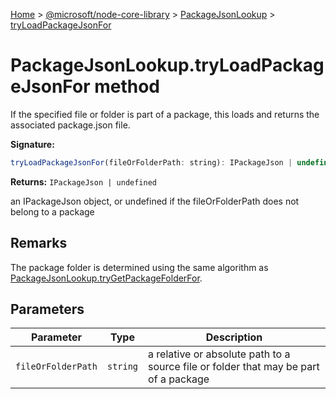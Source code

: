 [Home](./index) &gt; [@microsoft/node-core-library](./node-core-library.md) &gt; [PackageJsonLookup](./node-core-library.packagejsonlookup.md) &gt; [tryLoadPackageJsonFor](./node-core-library.packagejsonlookup.tryloadpackagejsonfor.md)

# PackageJsonLookup.tryLoadPackageJsonFor method

If the specified file or folder is part of a package, this loads and returns the associated package.json file.

**Signature:**
```javascript
tryLoadPackageJsonFor(fileOrFolderPath: string): IPackageJson | undefined;
```
**Returns:** `IPackageJson | undefined`

an IPackageJson object, or undefined if the fileOrFolderPath does not belong to a package

## Remarks

The package folder is determined using the same algorithm as [PackageJsonLookup.tryGetPackageFolderFor](./node-core-library.packagejsonlookup.trygetpackagefolderfor.md)<!-- -->.

## Parameters

|  Parameter | Type | Description |
|  --- | --- | --- |
|  `fileOrFolderPath` | `string` | a relative or absolute path to a source file or folder that may be part of a package |

